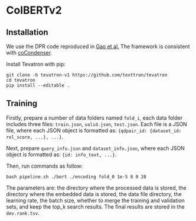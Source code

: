 # ColBERTv2

## Installation

We use the DPR code reproduced in [Gao et al.](https://github.com/texttron/tevatron/tree/tevatron-v1) The framework is consistent with [coCondenser](../coCondenser/).

Install Tevatron with pip:

```
git clone -b tevatron-v1 https://github.com/texttron/tevatron
cd tevatron
pip install --editable .
```

## Training

Firstly, prepare a number of data folders named `fold_i`, each data folder includes three files: `train.json`, `valid.json`, `test.json`. Each file is a JSON file, where each JSON object is formatted as: `{qdpair_id: {dataset_id: rel_score, ...}, ...}`. 

Next, prepare `query_info.json` and `dataset_info.json`, where each JSON object is formatted as: `{id: info_text, ...}`. 

Then, run commands as follow:

```
bash pipeline.sh ./bert ./encoding fold_0 1e-5 8 0 20 

```

The parameters are: the directory where the processed data is stored, the directory where the embedded data is stored, the data file directory, the learning rate, the batch size, whether to merge the training and validation sets, and keep the top_k search results. The final results are stored in the `dev.rank.tsv`.